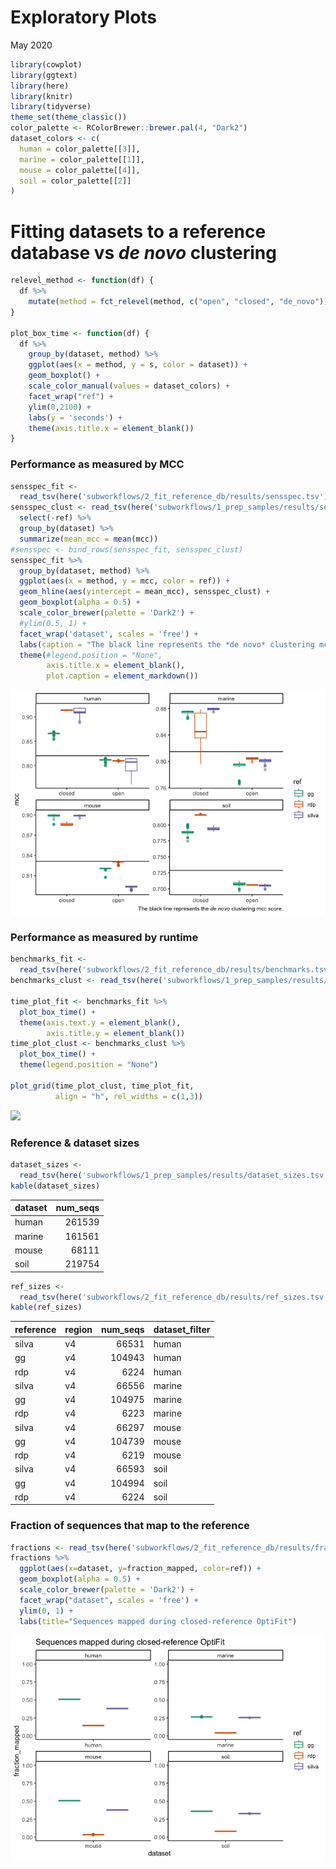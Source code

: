 Exploratory Plots
================
May 2020

``` r
library(cowplot)
library(ggtext)
library(here)
library(knitr)
library(tidyverse)
theme_set(theme_classic())
color_palette <- RColorBrewer::brewer.pal(4, "Dark2")
dataset_colors <- c(
  human = color_palette[[3]],
  marine = color_palette[[1]],
  mouse = color_palette[[4]],
  soil = color_palette[[2]]
)
```

# Fitting datasets to a reference database vs *de novo* clustering

``` r
relevel_method <- function(df) {
  df %>%
    mutate(method = fct_relevel(method, c("open", "closed", "de_novo")))
}

plot_box_time <- function(df) {
  df %>%
    group_by(dataset, method) %>%
    ggplot(aes(x = method, y = s, color = dataset)) +
    geom_boxplot() +
    scale_color_manual(values = dataset_colors) +
    facet_wrap("ref") +
    ylim(0,2100) +
    labs(y = 'seconds') +
    theme(axis.title.x = element_blank())
}
```

### Performance as measured by MCC

``` r
sensspec_fit <-
  read_tsv(here('subworkflows/2_fit_reference_db/results/sensspec.tsv')) 
sensspec_clust <- read_tsv(here('subworkflows/1_prep_samples/results/sensspec.tsv')) %>% 
  select(-ref) %>% 
  group_by(dataset) %>% 
  summarize(mean_mcc = mean(mcc))
#sensspec <- bind_rows(sensspec_fit, sensspec_clust)
sensspec_fit %>%
  group_by(dataset, method) %>%
  ggplot(aes(x = method, y = mcc, color = ref)) +
  geom_hline(aes(yintercept = mean_mcc), sensspec_clust) +
  geom_boxplot(alpha = 0.5) +
  scale_color_brewer(palette = 'Dark2') +
  #ylim(0.5, 1) +
  facet_wrap('dataset', scales = 'free') +
  labs(caption = "The black line represents the *de novo* clustering mcc score.") +
  theme(#legend.position = "None",
        axis.title.x = element_blank(),
        plot.caption = element_markdown())
```

![](figures/fit_db_sensspec-1.png)<!-- -->

### Performance as measured by runtime

``` r
benchmarks_fit <-
  read_tsv(here('subworkflows/2_fit_reference_db/results/benchmarks.tsv'))
benchmarks_clust <- read_tsv(here('subworkflows/1_prep_samples/results/benchmarks.tsv'))

time_plot_fit <- benchmarks_fit %>% 
  plot_box_time() +
  theme(axis.text.y = element_blank(),
        axis.title.y = element_blank())
time_plot_clust <- benchmarks_clust %>% 
  plot_box_time() +
  theme(legend.position = "None")

plot_grid(time_plot_clust, time_plot_fit,
          align = "h", rel_widths = c(1,3))
```

![](figures/fit_db_benchmarks-1.png)<!-- -->

### Reference & dataset sizes

``` r
dataset_sizes <-
  read_tsv(here('subworkflows/1_prep_samples/results/dataset_sizes.tsv'))
kable(dataset_sizes)
```

| dataset | num\_seqs |
| :------ | --------: |
| human   |    261539 |
| marine  |    161561 |
| mouse   |     68111 |
| soil    |    219754 |

``` r
ref_sizes <-
  read_tsv(here('subworkflows/2_fit_reference_db/results/ref_sizes.tsv'))
kable(ref_sizes)
```

| reference | region | num\_seqs | dataset\_filter |
| :-------- | :----- | --------: | :-------------- |
| silva     | v4     |     66531 | human           |
| gg        | v4     |    104943 | human           |
| rdp       | v4     |      6224 | human           |
| silva     | v4     |     66556 | marine          |
| gg        | v4     |    104975 | marine          |
| rdp       | v4     |      6223 | marine          |
| silva     | v4     |     66297 | mouse           |
| gg        | v4     |    104739 | mouse           |
| rdp       | v4     |      6219 | mouse           |
| silva     | v4     |     66593 | soil            |
| gg        | v4     |    104994 | soil            |
| rdp       | v4     |      6224 | soil            |

### Fraction of sequences that map to the reference

``` r
fractions <- read_tsv(here('subworkflows/2_fit_reference_db/results/fraction_reads_mapped.tsv'))
fractions %>% 
  ggplot(aes(x=dataset, y=fraction_mapped, color=ref)) +
  geom_boxplot(alpha = 0.5) +
  scale_color_brewer(palette = 'Dark2') +
  facet_wrap("dataset", scales = 'free') +
  ylim(0, 1) +
  labs(title="Sequences mapped during closed-reference OptiFit")
```

![](figures/fraction_reads_mapped_dbs-1.png)<!-- -->
